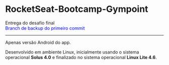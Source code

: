 # RocketSeat-Bootcamp-Gympoint
Entrega do desafio final<br/>
<span style="color: blue;">Branch de backup do primeiro commit</span>
<hr />
Apenas versão Android do app.

Desenvolvido em ambiente Linux, inicialmente usando o sistema operacional <b>Solus 4.0</b> e finalizado no sistema operacional <b>Linux Lite 4.6</b>.
